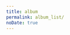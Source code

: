 ```yaml
---
title: album
permalink: album_list/
noDate: true
---
```


<link type="text/css" href="/fancybox/jquery.fancybox.css" rel="stylesheet">
<div class="instagram"><section class="archives album"><ul class="img-box-ul"></ul></section></div>
<script src="/js/album.js"><script>
